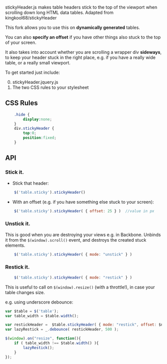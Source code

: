 stickyHeader.js makes table headers stick to the top of the viewport when scrolling down long HTML data tables. 
Adapted from kingkool68/stickyHeader

This fork allows you to use this on **dynamically generated** tables.

You can also **specify an offset** if you have other things also stuck to the top of your screen. 

It also takes into account whether you are scrolling a wrapper div **sideways**, to keep your header stuck in the right place, e.g. if you have a really wide table, or a really small viewport. 

To get started just include:

0. stickyHeader.jquery.js
0. The two CSS rules to your stylesheet

## CSS Rules

```css
    .hide {
        display:none;
    }
    div.stickyHeader {
        top:0;
        position:fixed;
    }
```


## API


### Stick it. 
- Stick that header: 

```js 
    $('table.sticky').stickyHeader() 
```
- With an offset (e.g. if you have something else stuck to your screen):

```js 
    $('table.sticky').stickyHeader( { offset: 25 } )  //value in px
```

### Unstick it.
This is good when you are destroying your views e.g. in Backbone. Unbinds it from the `$(window).scroll()` event, and destroys the created stuck elements.
```js 
    $('table.sticky').stickyHeader( { mode: "unstick" } )
```

### Restick it.

```js 
    $('table.sticky').stickyHeader( { mode: "restick" } )
```
This is useful to call on ```$(window).resize()``` (with a throttle!), in case your table changes size. 

e.g. using underscore debounce:
```js
var $table = $('table');
var table_width = $table.width();

var restickHeader =  $table.stickyHeader( { mode: "restick", offset: $nav.height() } );
var lazyRestick = _.debounce( restickHeader, 500 );

$(window).on("resize", function(){
    if ( table_width !== $table.width() ){
        lazyRestick();
    }
});

```
